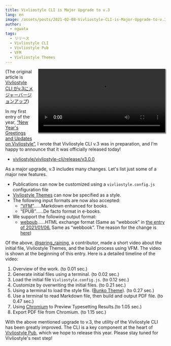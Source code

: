 ```yaml
---
title: Vivliostyle CLI is Major Upgrade to v.3
lang: en
image: /assets/posts/2021-02-08-Vivliostyle-CLI-is-Major-Upgrade-to-v.3/vivliostyle-v3-instruction-720p.png
author:
  - ogwata
tags:
  - リリース
  - Vivliostyle CLI
  - Vivliostyle Pub
  - VFM
  - Vivliostyle Themes
---
```

<div style="float: right; margin: 0 0 1em 1em;"><video src="/assets/posts/2021-02-08-Vivliostyle-CLI-is-Major-Upgrade-to-v.3/vivliostyle-v3-instruction-720p.mp4"  controls alt="New release of Vivliostyle CLI v.3" style="width: 400px; box-shadow: 1px 2px 2.5px 1.5px grey;" /></div>

(The original article is [Vivliostyle CLI がv.3にメジャーバージョンアップ](https://vivliostyle.org/blog/2021/02/08/New-release-of-Vivliostyle-CLI-v.3))

In my first entry of the year, [“New Year's Greetings and Updates on Vivliostyle”](https://vivliostyle.org/blog/2021/01/06/new-years-greetings-and-updates-on-vivliostyle/), I wrote that Vivliostyle CLI v.3 was in preparation, and I'm happy to announce that it was officially released today!


- [vivliostyle/vivliostyle-cli/release/v3.0.0](https://github.com/vivliostyle/vivliostyle-cli/releases/tag/v3.0.0)

As a major upgrade, v.3 includes many changes. Let's list just some of a major new features.

- Publications can now be customized using a `vivliostyle.config.js` configuration file
- [Vivliostyle Themes](https://github.com/vivliostyle/themes) can now be specified as a style.
- The following input formats are now also accepted:
    - [“VFM”](https://vivliostyle.org/make-books-with-create-book/#lets-write-a-manuscript-with-vfm)......Markdown enhanced for books.
    - “EPUB”......De facto format in e-books.
- We support the following output format:
    - [webpub](https://github.com/vivliostyle/community/wiki/Rapid-publishing-for-public-health-books-against-COVID-19#%E3%81%93%E3%82%8C%E3%81%8B%E3%82%89%E3%81%AE%E3%82%AA%E3%83%BC%E3%83%97%E3%83%B3%E3%81%AA%E5%87%BA%E7%89%88%E3%81%AE%E6%A8%99%E6%BA%96%E3%81%A8%E3%81%97%E3%81%A6webbook)......HTML exchange format (Same as “webbook” in [the entry of 2021/01/06.](https://vivliostyle.org/blog/2021/01/06/new-years-greetings-and-updates-on-vivliostyle/#vivliostyle-cli-v30-and-output-to-webbook) Same as “webbook”. The reason for the change is [here](https://github.com/vivliostyle/vivliostyle-cli/pull/116))

Of the above, [@spring_raining<i class="fas fa-external-link-alt"></i>](https://twitter.com/spring_raining), a contributor, made a short video about the initial file, Vivliostyle Themes, and the build process using VFM. The video is shown at the beginning of this entry. Here is a detailed timeline of the video:

1. Overview of the work. (to 0.01 sec.)
2. Generate initial files using a terminal. (to 0.02 sec.)
3. Load the initial file `Vivliostyle.config.js`. (to 0.12 sec.)
4. Customize by overwriting the initial files. (to 0.21 sec.)
5. Using a terminal to load the style file.  ([Bunko Theme](https://github.com/vivliostyle/themes#bunko)). (to 0.27 sec.)
6. Use a terminal to read Markdown file, then build and output PDF file. (to 0.47 sec.)
7. Using [Chromium<i class="fas fa-external-link-alt"></i>](https://www.chromium.org/Home) to Preview Typesetting Results.(to 1.05 sec.)
8. Export PDF file from Chromium. (to 1.15 sec.)

With the above mentioned upgrade to v.3, the utility of the Vivliostyle CLI has been greatly improved. The CLI is a key component at the heart of [Vivliostyle Pub](https://github.com/vivliostyle/vivliostyle-pub), which we hope to release this year. Please stay tuned for Vivliostyle's next step!
